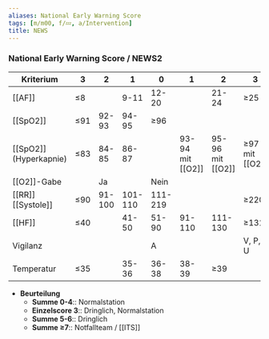 ```yaml
---
aliases: National Early Warning Score
tags: [m/m00, f/💤, a/Intervention]
title: NEWS
---
```

### National Early Warning Score / NEWS2
| Kriterium              | 3   | 2      | 1       | 0       | 1                | 2                | 3       |
| ---------------------- | --- | ------ | ------- | ------- | ---------------- | ---------------- | ------- |
| [[AF]]                 | ≤8  |        | 9-11    | 12-20   |                  | 21-24            | ≥25     |
| [[SpO2]]               | ≤91 | 92-93  | 94-95   | ≥96     |                  |                  |         |
| [[SpO2]] (Hyperkapnie) | ≤83 | 84-85  | 86-87   |   | 93-94 mit [[O2]] | 95-96 mit [[O2]] | ≥97 mit [[O2]]        |
| [[O2]]-Gabe            |     | Ja     |         | Nein    |                  |                  |         |
| [[RR]] [[Systole]]     | ≤90 | 91-100 | 101-110 | 111-219 |                  |                  | ≥220    |
| [[HF]]                 | ≤40 |        | 41-50   | 51-90   | 91-110           | 111-130          | ≥131    |
| Vigilanz               |     |        |         | A       |                  |                  | V, P, U |
| Temperatur             | ≤35 |        | 35-36   | 36-38   | 38-39            | ≥39              |         |
- **Beurteilung**
	- **Summe 0-4**:: Normalstation
	- **Einzelscore 3**:: Dringlich, Normalstation
	- **Summe 5-6**:: Dringlich
	- **Summe ≥7**:: Notfallteam / [[ITS]]